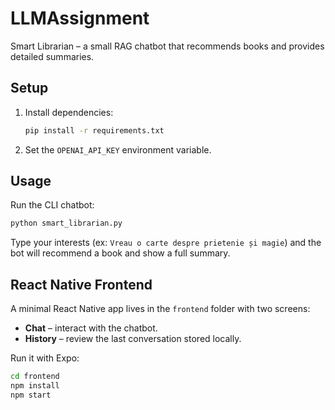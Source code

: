 # LLMAssignment

Smart Librarian – a small RAG chatbot that recommends books and provides detailed summaries.

## Setup
1. Install dependencies:
   ```bash
   pip install -r requirements.txt
   ```
2. Set the `OPENAI_API_KEY` environment variable.

## Usage
Run the CLI chatbot:
```bash
python smart_librarian.py
```
Type your interests (ex: `Vreau o carte despre prietenie și magie`) and the bot will recommend a book and show a full summary.

## React Native Frontend
A minimal React Native app lives in the `frontend` folder with two screens:
- **Chat** – interact with the chatbot.
- **History** – review the last conversation stored locally.

Run it with Expo:
```bash
cd frontend
npm install
npm start

